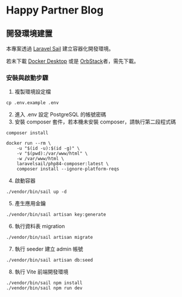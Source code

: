 # Happy Partner Blog

## 開發環境建置

本專案透過 [Laravel Sail](https://laravel.com/docs/sail) 建立容器化開發環境。

若未下載 [Docker Desktop](https://docs.docker.com/desktop/) 或是 [OrbStack](https://orbstack.dev/)者，需先下載。

### 安裝與啟動步驟

1. 複製環境設定檔
```
cp .env.example .env
```
2. 進入 .env 設定 PostgreSQL 的帳號密碼
3. 安裝 composer 套件，若本機未安裝 composer，請執行第二段程式碼
```
composer install
```
```
docker run --rm \
    -u "$(id -u):$(id -g)" \
    -v "$(pwd):/var/www/html" \
    -w /var/www/html \
    laravelsail/php84-composer:latest \
    composer install --ignore-platform-reqs
```
4. 啟動容器
```
./vendor/bin/sail up -d

```
5. 產生應用金鑰
```
./vendor/bin/sail artisan key:generate
```
6. 執行資料表 migration
```
./vendor/bin/sail artisan migrate
```
7. 執行 seeder 建立 admin 帳號
```
./vendor/bin/sail artisan db:seed
```
8. 執行 Vite 前端開發環境
```
./vendor/bin/sail npm install
./vendor/bin/sail npm run dev
```